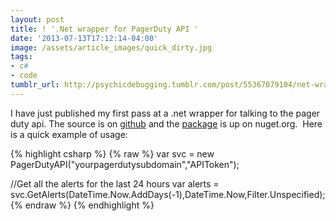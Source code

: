 ```yaml
---
layout: post
title: ! '.Net wrapper for PagerDuty API '
date: '2013-07-13T17:12:14-04:00'
image: /assets/article_images/quick_dirty.jpg
tags:
- c#
- code
tumblr_url: http://psychicdebugging.tumblr.com/post/55367079104/net-wrapper-for-pagerduty-api
---
```

I have just published my first pass at a .net wrapper for talking to the pager duty api.
The source is on [github](https://github.com/usbsnowcrash/PagerDuty.Net) and the
[package](https://www.nuget.org/packages/PagerDutyNet/) is up on nuget.org.  Here is a quick example of usage:

{% highlight csharp %}
{% raw %} 
var svc = new PagerDutyAPI("yourpagerdutysubdomain","APIToken");

//Get all the alerts for the last 24 hours
var alerts = svc.GetAlerts(DateTime.Now.AddDays(-1),DateTime.Now,Filter.Unspecified);
{% endraw %}
{% endhighlight %}

